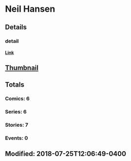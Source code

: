 # Neil  Hansen 
## Details
### detail
#### [Link](http://marvel.com/comics/creators/9175/neil_hansen?utm_campaign=apiRef&utm_source=225578a89fc76f3d20fbffda5d17a88d)
## [Thumbnail](http://i.annihil.us/u/prod/marvel/i/mg/b/40/image_not_available.jpg)
## Totals
### Comics: 6
### Series: 6
### Stories: 7
### Events: 0
## Modified: 2018-07-25T12:06:49-0400